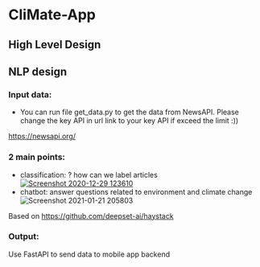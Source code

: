 # CliMate-App
## High Level Design

## NLP design
### Input data: 
+ You can run file get_data.py to get the data from NewsAPI. Please change the key API in url link to your key API if exceed the limit :))

https://newsapi.org/

### 2 main points:
+ classification: ? how can we label articles
[
![Screenshot 2020-12-29 123610](https://user-images.githubusercontent.com/30380242/105354141-1922eb00-5c2b-11eb-8008-de6b0edebf83.jpg)
](url)
+ chatbot: answer questions related to environment and climate change
![Screenshot 2021-01-21 205803](https://user-images.githubusercontent.com/30380242/105354335-62733a80-5c2b-11eb-96ba-e555e76e886b.jpg)




Based on https://github.com/deepset-ai/haystack
### Output:
Use FastAPI to send data to mobile app backend
